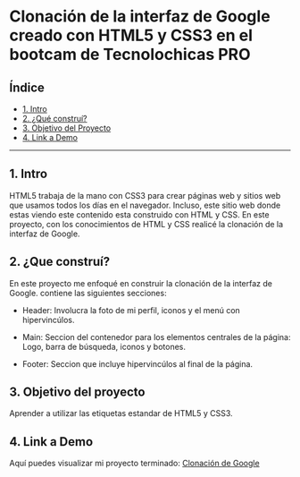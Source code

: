 # Clonación de la interfaz de Google creado con HTML5 y CSS3 en el bootcam de Tecnolochicas PRO

## **Índice**

* [1. Intro](https://github.com/dianacarreon/clonacion_google/edit/main/README.md#1-intro)
* [2. ¿Qué construí?](https://github.com/dianacarreon/clonacion_google/edit/main/README.md#2-que-constru%C3%AD)
* [3. Objetivo del Proyecto](https://github.com/dianacarreon/clonacion_google/edit/main/README.md#3-objetivo-del-proyecto)
* [4. Link a Demo](https://github.com/dianacarreon/clonacion_google/edit/main/README.md#4-link-a-demo)

****
## 1. Intro
HTML5 trabaja de la mano con CSS3 para crear páginas web y sitios web que usamos todos los días en el navegador. Incluso, este sitio web donde estas viendo este contenido esta construido con HTML y CSS. En este proyecto, con los conocimientos de HTML y CSS realicé la clonación de la interfaz de Google. 

## 2. ¿Que construí?
En este proyecto me enfoqué en construir la clonación de la interfaz de Google.
contiene las siguientes secciones:

* Header: Involucra la foto de mi perfil, iconos y el menú con hipervincúlos. 

* Main: Seccion del contenedor para los elementos centrales de la página: Logo, barra de búsqueda, iconos y botones. 

* Footer: Seccion que incluye hipervincúlos al final de la página. 

## 3. Objetivo del proyecto
Aprender a utilizar las etiquetas estandar de HTML5 y CSS3.

## 4. Link a Demo
Aquí puedes visualizar mi proyecto terminado: [Clonación de Google](#)
